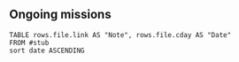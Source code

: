 ##






## Ongoing missions
```dataview
TABLE rows.file.link AS "Note", rows.file.cday AS "Date"  
FROM #stub
sort date ASCENDING
```

